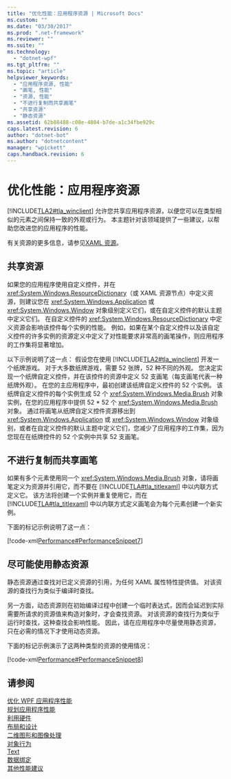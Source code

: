 ```yaml
---
title: "优化性能：应用程序资源 | Microsoft Docs"
ms.custom: ""
ms.date: "03/30/2017"
ms.prod: ".net-framework"
ms.reviewer: ""
ms.suite: ""
ms.technology: 
  - "dotnet-wpf"
ms.tgt_pltfrm: ""
ms.topic: "article"
helpviewer_keywords: 
  - "应用程序资源, 性能"
  - "画笔, 性能"
  - "资源, 性能"
  - "不进行复制而共享画笔"
  - "共享资源"
  - "静态资源"
ms.assetid: 62b88488-c08e-4804-b7de-a1c34fbe929c
caps.latest.revision: 6
author: "dotnet-bot"
ms.author: "dotnetcontent"
manager: "wpickett"
caps.handback.revision: 6
---
```

# 优化性能：应用程序资源
[!INCLUDE[TLA2#tla_winclient](../../../../includes/tla2sharptla-winclient-md.md)] 允许您共享应用程序资源，以便您可以在类型相似的元素之间保持一致的外观或行为。  本主题针对该领域提供了一些建议，以帮助您改进您的应用程序的性能。  
  
 有关资源的更多信息，请参见[XAML 资源](../../../../docs/framework/wpf/advanced/xaml-resources.md)。  
  
## 共享资源  
 如果您的应用程序使用自定义控件，并在 <xref:System.Windows.ResourceDictionary>（或 XAML 资源节点）中定义资源，则建议您在 <xref:System.Windows.Application> 或 <xref:System.Windows.Window> 对象级别定义它们，或在自定义控件的默认主题中定义它们。  在自定义控件的 <xref:System.Windows.ResourceDictionary> 中定义资源会影响该控件每个实例的性能。  例如，如果在某个自定义控件以及该自定义控件的许多实例的资源定义中定义了对性能要求非常高的画笔操作，则应用程序的工作集将显著增加。  
  
 以下示例说明了这一点：  假设您在使用 [!INCLUDE[TLA2#tla_winclient](../../../../includes/tla2sharptla-winclient-md.md)] 开发一个纸牌游戏。  对于大多数纸牌游戏，需要 52 张牌，52 种不同的外观。  您决定实现一个纸牌自定义控件，并在该控件的资源中定义 52 支画笔（每支画笔代表一种纸牌外观）。  在您的主应用程序中，最初创建该纸牌自定义控件的 52 个实例。  该纸牌自定义控件的每个实例生成 52 个 <xref:System.Windows.Media.Brush> 对象实例，在您的应用程序中提供 52 \* 52 个 <xref:System.Windows.Media.Brush> 对象。  通过将画笔从纸牌自定义控件资源移出到 <xref:System.Windows.Application> 或 <xref:System.Windows.Window> 对象级别，或者在自定义控件的默认主题中定义它们，您减少了应用程序的工作集，因为您现在在纸牌控件的 52 个实例中共享 52 支画笔。  
  
## 不进行复制而共享画笔  
 如果有多个元素使用同一个 <xref:System.Windows.Media.Brush> 对象，请将画笔定义为资源并引用它，而不要在 [!INCLUDE[TLA#tla_titlexaml](../../../../includes/tlasharptla-titlexaml-md.md)] 中以内联方式定义它。  该方法将创建一个实例并重复使用它，而在 [!INCLUDE[TLA#tla_titlexaml](../../../../includes/tlasharptla-titlexaml-md.md)] 中以内联方式定义画笔会为每个元素创建一个新实例。  
  
 下面的标记示例说明了这一点：  
  
 [!code-xml[Performance#PerformanceSnippet7](../../../../samples/snippets/csharp/VS_Snippets_Wpf/Performance/CSharp/BrushResource.xaml#performancesnippet7)]  
  
## 尽可能使用静态资源  
 静态资源通过查找对已定义资源的引用，为任何 XAML 属性特性提供值。  对该资源的查找行为类似于编译时查找。  
  
 另一方面，动态资源则在初始编译过程中创建一个临时表达式，因而会延迟到实际需要所请求的资源值来构造对象时，才会查找资源。  对该资源的查找行为类似于运行时查找，这种查找会影响性能。  因此，请在应用程序中尽量使用静态资源，只在必需的情况下才使用动态资源。  
  
 下面的标记示例演示了这两种类型的资源的使用情况：  
  
 [!code-xml[Performance#PerformanceSnippet8](../../../../samples/snippets/csharp/VS_Snippets_Wpf/Performance/CSharp/DynamicResource.xaml#performancesnippet8)]  
  
## 请参阅  
 [优化 WPF 应用程序性能](../../../../docs/framework/wpf/advanced/optimizing-wpf-application-performance.md)   
 [规划应用程序性能](../../../../docs/framework/wpf/advanced/planning-for-application-performance.md)   
 [利用硬件](../../../../docs/framework/wpf/advanced/optimizing-performance-taking-advantage-of-hardware.md)   
 [布局和设计](../../../../docs/framework/wpf/advanced/optimizing-performance-layout-and-design.md)   
 [二维图形和图像处理](../../../../docs/framework/wpf/advanced/optimizing-performance-2d-graphics-and-imaging.md)   
 [对象行为](../../../../docs/framework/wpf/advanced/optimizing-performance-object-behavior.md)   
 [Text](../../../../docs/framework/wpf/advanced/optimizing-performance-text.md)   
 [数据绑定](../../../../docs/framework/wpf/advanced/optimizing-performance-data-binding.md)   
 [其他性能建议](../../../../docs/framework/wpf/advanced/optimizing-performance-other-recommendations.md)